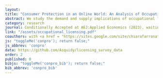 ```yaml
---
layout: 
title: "Consumer Protection in an Online World: An Analysis of Occupational Licensing"
abstract: We study the demand and supply implications of occupational licensing using transaction-level data from a large online platform for home improvement services. We find that demand is more responsive to a professional's reviews than to the professional's platform-verified licensing status. We show some evidence that consumers view licenses and reviews as substitutes. We confirm the generality of our findings off the platform in an independent consumer survey. Combining state-level licensing regulation data with platform micro-data, we find that more stringent requirements are associated with less competition, higher prices, and no increase in demand or consumer satisfaction. 
category: research
journal: Conditionally Accepted at AEJ:Applied Economics (2023), waiting for code review.
link: "/assets/occupational_licensing.pdf"
coauthors: with <a href = "https://sites.google.com/site/chiarafarronato/"> Chiara Farronato</a>, <a href="https://www.bradjlarsen.com/"> Brad Larsen</a> and <a href="https://www.brynjolfsson.com/">Erik Brynjolfsson</a>
js: "toggleMe('conpro'); return false;"
js_abbrev: 'conpro'
data: https://github.com/Asquidy/licensing_survey_data
order: 2
published: 0
bibjs: "toggleMe('conpro_bib'); return false;"
bib_abbrev: 'conpro_bib'
---
```



